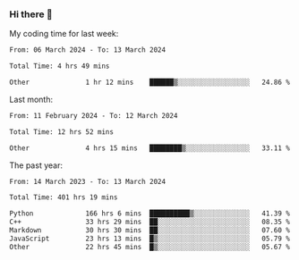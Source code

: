 ### Hi there 👋

My coding time for last week:

<!--START_SECTION:week-->

```txt
From: 06 March 2024 - To: 13 March 2024

Total Time: 4 hrs 49 mins

Other              1 hr 12 mins    ██████▒░░░░░░░░░░░░░░░░░░   24.86 %
```

<!--END_SECTION:week-->

Last month:

<!--START_SECTION:month-->

```txt
From: 11 February 2024 - To: 12 March 2024

Total Time: 12 hrs 52 mins

Other              4 hrs 15 mins   ████████▒░░░░░░░░░░░░░░░░   33.11 %
```

<!--END_SECTION:month-->

The past year:

<!--START_SECTION:year-->

```txt
From: 14 March 2023 - To: 13 March 2024

Total Time: 401 hrs 19 mins

Python             166 hrs 6 mins  ██████████▒░░░░░░░░░░░░░░   41.39 %
C++                33 hrs 29 mins  ██░░░░░░░░░░░░░░░░░░░░░░░   08.35 %
Markdown           30 hrs 30 mins  ██░░░░░░░░░░░░░░░░░░░░░░░   07.60 %
JavaScript         23 hrs 13 mins  █▒░░░░░░░░░░░░░░░░░░░░░░░   05.79 %
Other              22 hrs 45 mins  █▒░░░░░░░░░░░░░░░░░░░░░░░   05.67 %
```

<!--END_SECTION:year-->
